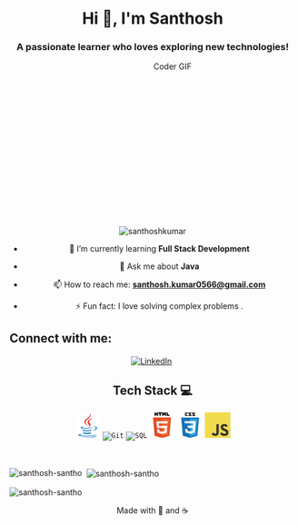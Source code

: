 <h1 align="center">Hi 👋, I'm Santhosh</h1>
<h3 align="center">A passionate learner who loves exploring new technologies!</h3>

<center>
<img src="https://media.giphy.com/media/qgQUggAC3Pfv687qPC/giphy.gif" align="right" alt="Coder GIF" width="450" height="290" style="border-radius: 100%;">
</center>

<br><br>

<center>
<img src="https://komarev.com/ghpvc/?username=santhoshkumar&label=Profile%20views&color=40f028&style=flat" alt="santhoshkumar" />

- 🌱 I’m currently learning **Full Stack Development**

- 💬 Ask me about **Java**

- 📫 How to reach me: **<a href="mailto:santhosh.kumar0566@gmail.com">santhosh.kumar0566@gmail.com</a>**

- ⚡ Fun fact: I love solving complex problems .

<h2 align="left">Connect with me:</h2>
<a href="https://www.linkedin.com/in/santhosh-kumar0566/" target="blank"><img align="center" src="https://img.shields.io/badge/linkedin-%230077B5.svg?&style=for-the-badge&logo=linkedin&logoColor=white" alt="LinkedIn" height="34" width="82" /></a>&nbsp;

<h2>Tech Stack 💻</h2>
<code><img height="45" src="https://raw.githubusercontent.com/devicons/devicon/master/icons/java/java-original.svg" alt="Java"></code>
<code><img height="45" src="https://www.vectorlogo.zone/logos/git-scm/git-scm-icon.svg" alt="Git"></code>
<code><img height="45" src="https://icon-library.com/images/mysql-icon/mysql-icon-14.jpg" alt="SQL"></code>
<code><img height="45" src="https://raw.githubusercontent.com/github/explore/80688e429a7d4ef2fca1e82350fe8e3517d3494d/topics/html/html.png" alt="HTML"></code>
<code><img height="45" src="https://raw.githubusercontent.com/github/explore/80688e429a7d4ef2fca1e82350fe8e3517d3494d/topics/css/css.png" alt="CSS"></code>
<code><img height="45" src="https://raw.githubusercontent.com/github/explore/80688e429a7d4ef2fca1e82350fe8e3517d3494d/topics/javascript/javascript.png" alt="JavaScript"></code>


</center>
<br><br>


<p>
    <img align="left" src="https://github-readme-stats.vercel.app/api/top-langs?username=santhosh-santho&show_icons=true&locale=en&layout=compact&bg_color=000000&text_color=ffffff&title_color=ffffff" alt="santhosh-santho" />
</p>

<p>&nbsp;
    <img align="center" src="https://github-readme-stats.vercel.app/api?username=santhosh-santho&show_icons=true&locale=en&bg_color=000000&text_color=ffffff&title_color=ffffff" alt="santhosh-santho" />
</p>

<p>
    <img align="center" src="https://github-readme-streak-stats.herokuapp.com/?user=santhosh-santho&theme=dark" alt="santhosh-santho" />
</p>




<p align="center">Made with 💖 and ☕</p>

